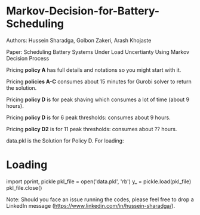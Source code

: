 # Markov-Decision-for-Battery-Scheduling

Authors: Hussein Sharadga, Golbon Zakeri, Arash Khojaste


Paper: Scheduling Battery Systems Under Load Uncertianty Using Markov Decision Process 



Pricing **policy A** has  full details and notations so you might start with it.

Pricing **policies A-C** consumes about 15 minutes for Gurobi solver to return the solution.

Pricing **policy D** is for peak shaving which consumes a lot of time (about 9 hours).



Pricing **policy D** is for 6 peak thresholds:  consumes about 9 hours.

Pricing **policy D2** is for 11 peak thresholds:  consumes about ?? hours.

data.pkl is the Solution for Policy D. For loading:

# Loading

import pprint, pickle
pkl_file = open('data.pkl', 'rb')
y_ = pickle.load(pkl_file)
pkl_file.close()


Note: Should you face an issue running the codes, please feel free to drop a LinkedIn message (https://www.linkedin.com/in/hussein-sharadga/).
